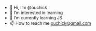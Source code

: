 - 👋 Hi, I’m @ouchick
- 👀 I’m interested in learning
- 🌱 I’m currently learning JS
- 📫 How to reach me ouchick@gmail.com

<!---
ouchick/ouchick is a ✨ special ✨ repository because its `README.md` (this file) appears on your GitHub profile.
You can click the Preview link to take a look at your changes.
--->
